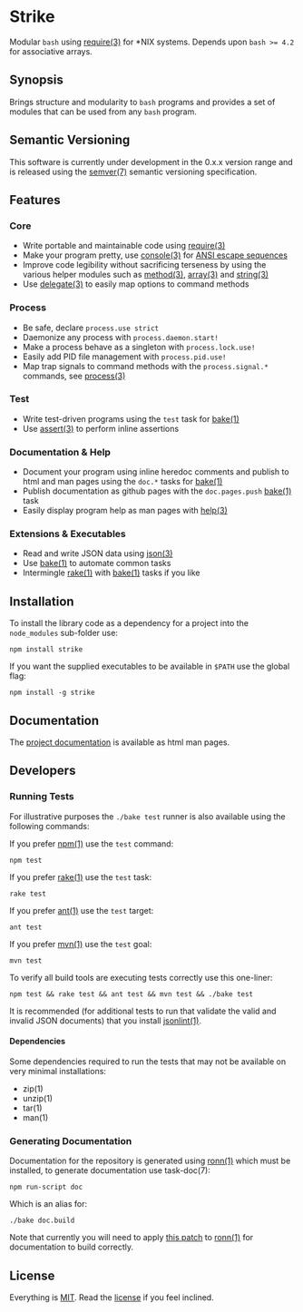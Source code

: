 # Strike

Modular `bash` using [require(3)](http://freeformsystems.github.com/strike/require.3.html) for *NIX systems. Depends upon `bash >= 4.2` for associative arrays.

## Synopsis

Brings structure and modularity to `bash` programs and provides a set of modules that can be used from any `bash` program.

## Semantic Versioning

This software is currently under development in the 0.x.x version range and is released using the [semver(7)](http://semver.org/) semantic versioning specification.

## Features

### Core

* Write portable and maintainable code using [require(3)](http://freeformsystems.github.com/strike/require.3.html)
* Make your program pretty, use [console(3)](http://freeformsystems.github.com/strike/console.3.html) for [ANSI escape sequences](http://en.wikipedia.org/wiki/ANSI_escape_code)
* Improve code legibility without sacrificing terseness by using the various helper modules such as [method(3)](http://freeformsystems.github.com/strike/method.3.html), [array(3)](http://freeformsystems.github.com/strike/array.3.html) and [string(3)](http://freeformsystems.github.com/strike/string.3.html)
* Use [delegate(3)](http://freeformsystems.github.com/strike/delegate.3.html) to easily map options to command methods

### Process

* Be safe, declare `process.use strict`
* Daemonize any process with `process.daemon.start!`
* Make a process behave as a singleton with `process.lock.use!`
* Easily add PID file management with `process.pid.use!`
* Map trap signals to command methods with the `process.signal.*` commands, see [process(3)](http://freeformsystems.github.com/strike/process.3.html)

### Test

* Write test-driven programs using the `test` task for [bake(1)](http://freeformsystems.github.com/strike/bake.1.html)
* Use [assert(3)](http://freeformsystems.github.com/strike/assert.3.html) to perform inline assertions

### Documentation & Help

* Document your program using inline heredoc comments and publish to html and man pages using the `doc.*` tasks for [bake(1)](http://freeformsystems.github.com/strike/bake.1.html)
* Publish documentation as github pages with the `doc.pages.push` [bake(1)](http://freeformsystems.github.com/strike/bake.1.html) task
* Easily display program help as man pages with [help(3)](http://freeformsystems.github.com/strike/help.3.html)

### Extensions & Executables

* Read and write JSON data using [json(3)](http://freeformsystems.github.com/strike/json.3.html)
* Use [bake(1)](http://freeformsystems.github.com/strike/bake.1.html) to automate common tasks
* Intermingle [rake(1)](http://rake.rubyforge.org/) with [bake(1)](http://freeformsystems.github.com/strike/bake.1.html) tasks if you like

## Installation

To install the library code as a dependency for a project into the `node_modules` sub-folder use:

	npm install strike
	
If you want the supplied executables to be available in `$PATH` use the global flag:

	npm install -g strike
	
## Documentation

The [project documentation](http://freeformsystems.github.com/strike) is available as html man pages.

## Developers

### Running Tests

For illustrative purposes the `./bake test` runner is also available using the following commands:

If you prefer [npm(1)](http://npmjs.org) use the `test` command:

	npm test
	
If you prefer [rake(1)](http://rake.rubyforge.org/) use the `test` task:

	rake test
	
If you prefer [ant(1)](http://ant.apache.org/) use the `test` target:

	ant test
	
If you prefer [mvn(1)](http://maven.apache.org/) use the `test` goal:

	mvn test
	
To verify all build tools are executing tests correctly use this one-liner:

	npm test && rake test && ant test && mvn test && ./bake test
	
It is recommended (for additional tests to run that validate the valid and invalid JSON documents) that you install [jsonlint(1)](https://github.com/zaach/jsonlint).

#### Dependencies

Some dependencies required to run the tests that may not be available on very minimal installations:

* zip(1)
* unzip(1)
* tar(1)
* man(1)

### Generating Documentation

Documentation for the repository is generated using [ronn(1)](https://github.com/rtomayko/ronn) which must be installed, to generate documentation use task-doc(7):

	npm run-script doc
	
Which is an alias for:

	./bake doc.build
	
Note that currently you will need to apply [this patch](https://github.com/rtomayko/ronn/issues/69) to [ronn(1)](https://github.com/rtomayko/ronn) for documentation to build correctly.

## License

Everything is [MIT](http://en.wikipedia.org/wiki/MIT_License). Read the [license](/freeformsystems/strike/blob/master/LICENSE) if you feel inclined.